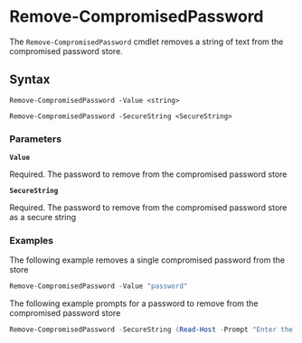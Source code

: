 # Remove-CompromisedPassword

The `Remove-CompromisedPassword` cmdlet removes a string of text from the compromised password store.

## Syntax

```
Remove-CompromisedPassword -Value <string>

Remove-CompromisedPassword -SecureString <SecureString>
```

### Parameters

**`Value`**

Required. The password to remove from the compromised password store

**`SecureString`**

Required. The password to remove from the compromised password store as a secure string

### Examples

The following example removes a single compromised password from the store

```powershell
Remove-CompromisedPassword -Value "password"
```

The following example prompts for a password to remove from the compromised password store

```powershell
Remove-CompromisedPassword -SecureString (Read-Host -Prompt "Enter the compromised password to remove from the store" -AsSecureString)
```
